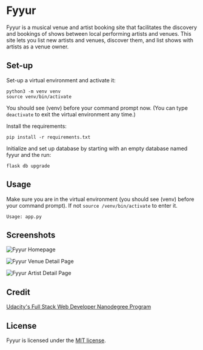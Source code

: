 # Fyyur

Fyyur is a musical venue and artist booking site that facilitates the discovery and bookings of shows between local performing artists and venues. This site lets you list new artists and venues, discover them, and list shows with artists as a venue owner.

## Set-up

Set-up a virtual environment and activate it:

```shell
python3 -m venv venv
source venv/bin/activate
```

You should see (venv) before your command prompt now. (You can type `deactivate` to exit the virtual environment any time.)

Install the requirements:

```shell
pip install -r requirements.txt
```

Initialize and set up database by starting with an empty database named fyyur and the run:

```shell
flask db upgrade
```

## Usage

Make sure you are in the virtual environment (you should see (venv) before your command prompt). If not `source /venv/bin/activate` to enter it.

```shell
Usage: app.py
```

## Screenshots

![Fyyur Homepage](https://i.imgur.com/6zhIbPP.png)

![Fyyur Venue Detail Page](https://i.imgur.com/h2Dc086.png)

![Fyyur Artist Detail Page](https://i.imgur.com/O94kDcW.png)

## Credit

[Udacity's Full Stack Web Developer Nanodegree Program](https://www.udacity.com/course/full-stack-web-developer-nanodegree--nd0044)

## License

Fyyur is licensed under the [MIT license](https://github.com/danrneal/fyyur/blob/master/LICENSE).
